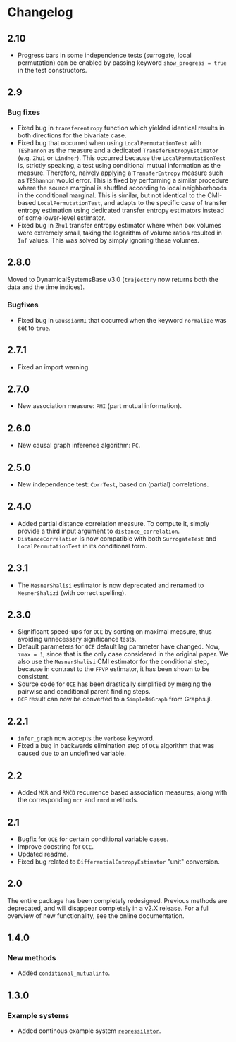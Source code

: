 # Changelog

## 2.10

- Progress bars in some independence tests (surrogate, local permutation) can be
  enabled by passing keyword `show_progress = true` in the test constructors.

## 2.9

### Bug fixes

- Fixed bug in `transferentropy` function which yielded identical results in both directions for the bivariate case.
- Fixed bug that occurred when using `LocalPermutationTest` with `TEShannon` as the measure and a dedicated `TransferEntropyEstimator` (e.g. `Zhu1` or `Lindner`). This occurred because the `LocalPermutationTest` is, strictly speaking, a test using conditional mutual information as the measure. Therefore, naively applying a `TransferEntropy` measure such as `TEShannon` would error. This is fixed by performing a similar procedure where the source marginal is shuffled according to local neighborhoods in the conditional marginal. This is similar, but not identical to the CMI-based `LocalPermutationTest`, and adapts to the specific case of transfer entropy estimation using dedicated transfer entropy estimators instead of some lower-level estimator.
- Fixed bug in `Zhu1` transfer entropy estimator where when box volumes were extremely small, taking the logarithm of volume ratios resulted in `Inf` values. This was solved by simply ignoring these volumes.

## 2.8.0

Moved to DynamicalSystemsBase v3.0 (`trajectory` now returns both the data and the time
indices).

### Bugfixes

- Fixed bug in `GaussianMI` that occurred when the keyword `normalize` was set to `true`.

## 2.7.1

- Fixed an import warning.

## 2.7.0

- New association measure: `PMI` (part mutual information).

## 2.6.0

- New causal graph inference algorithm: `PC`.

## 2.5.0

- New independence test: `CorrTest`, based on (partial) correlations.

## 2.4.0

- Added partial distance correlation measure. To compute it, simply provide a
    third input argument to `distance_correlation`.
- `DistanceCorrelation` is now compatible with both `SurrogateTest` and
    `LocalPermutationTest` in its conditional form.

## 2.3.1

- The `MesnerShalisi` estimator is now deprecated and renamed to `MesnerShalizi` (with
    correct spelling).

## 2.3.0

- Significant speed-ups for `OCE` by sorting on maximal measure, thus avoiding
    unnecessary significance tests.
- Default parameters for `OCE` default lag parameter have changed. Now, `τmax = 1`, since
    that is the only case considered in the original paper. We also use the
    `MesnerShalisi` CMI estimator for the conditional step, because in contrast to
    the `FPVP` estimator, it has been shown to be consistent.
- Source code for `OCE` has been drastically simplified by merging the pairwise
    and conditional parent finding steps.
- `OCE` result can now be converted to a `SimpleDiGraph` from Graphs.jl.

## 2.2.1

- `infer_graph` now accepts the `verbose` keyword.
- Fixed a bug in backwards elimination step of `OCE` algorithm that was caused due
    to an undefined variable.

## 2.2

- Added `MCR` and `RMCD` recurrence based association measures, along with
    the corresponding `mcr` and `rmcd` methods.

## 2.1

- Bugfix for `OCE` for certain conditional variable cases.
- Improve docstring for `OCE`.
- Updated readme.
- Fixed bug related to `DifferentialEntropyEstimator` "unit" conversion.

## 2.0

The entire package has been completely redesigned. Previous methods are deprecated,
and will disappear completely in a v2.X release.
For a full overview of new functionality, see the online documentation.

## 1.4.0

### New methods

- Added [`conditional_mutualinfo`](@ref).

## 1.3.0

### Example systems

- Added continous example system [`repressilator`](@ref).
